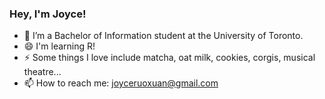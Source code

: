 ### Hey, I'm Joyce! 

- 🌱 I’m a Bachelor of Information student at the University of Toronto. 
- 😄 I'm learning R! 
- ⚡ Some things I love include matcha, oat milk, cookies, corgis, musical theatre... 
- 📫 How to reach me: joyceruoxuan@gmail.com

